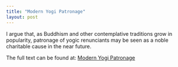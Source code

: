 ```yaml
---
title: "Modern Yogi Patronage"
layout: post
---
```


I argue that, as Buddhism and other contemplative traditions grow in popularity, patronage of yogic renunciants may be seen as a noble charitable cause in the near future. 

The full text can be found at: [Modern Yogi Patronage](https://seanxyz.substack.com/p/modern-yogi-patronage)
